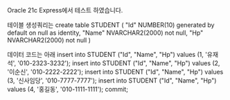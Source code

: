 Oracle 21c Express에서 테스트 하였습니다.

테이블 생성쿼리는 
create table STUDENT
(
  "Id"   NUMBER(10) generated by default on null as identity,
  "Name" NVARCHAR2(2000) not null,
  "Hp"   NVARCHAR2(2000) not null
)

데이터 코드는 아래
insert into STUDENT ("Id", "Name", "Hp")
values (1, '유재석', '010-2323-3232');
insert into STUDENT ("Id", "Name", "Hp")
values (2, '이순신', '010-2222-2222');
insert into STUDENT ("Id", "Name", "Hp")
values (3, '신사임당', '010-7777-7777');
insert into STUDENT ("Id", "Name", "Hp")
values (4, '홍길동', '010-1111-1111');
commit;
